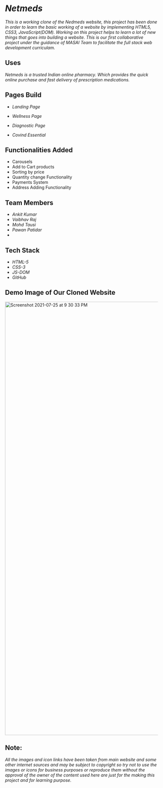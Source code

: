 # *Netmeds*

*This is a working clone of the Nedmeds website, this project has been done in order to learn the basic working of a website by implementing HTML5, CSS3, JavaScript(DOM). Working on this project helps to learn a lot of new things that goes into building a website. This is our first collaborative project under the guidance of MASAI Team to facilitate the full stack web development curriculam.* 

## Uses

*Netmeds is a trusted Indian online pharmacy. Which provides the quick online purchase and fast delivery of prescription medications.*

## Pages Build

* *Landing Page*

* *Wellness Page*

* *Diagnostic Page*

* *Covind Essential*

## Functionalities Added

* Carousels
* Add to Cart products
* Sorting by price
* Quantity change Functionality
* Payments System
* Address Adding Functionality

## Team Members

* *Ankit Kumar*
* *Vaibhav Raj*
* *Mohd Tausi*
* *Pawan Patidar*
* 
## Tech Stack

* *HTML-5*
* *CSS-3*
* *JS-DOM*
* *GitHub*


## Demo Image of Our Cloned Website
<img width="1430" alt="Screenshot 2021-07-25 at 9 30 33 PM" src="https://user-images.githubusercontent.com/40136017/126905623-96620fe6-50db-456a-a061-5c5a83e384e2.png">



## Note:
*All the images and icon links have been taken from main website and some other internet sources and may be subject to copyright so try not to use the images or icons for business purposes or reproduce them without the approval of the owner of the content used here are just for the making this project and for learning purpose.*

